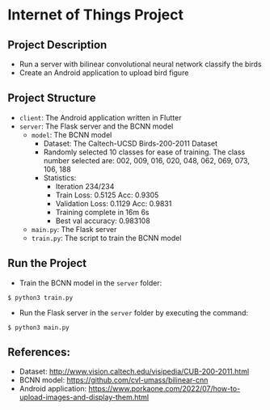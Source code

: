 # Internet of Things Project

## Project Description
- Run a server with bilinear convolutional neural network classify the birds
- Create an Android application to upload bird figure

## Project Structure
- ``client``: The Android application written in Flutter
- ``server``: The Flask server and the BCNN model
  - ``model``: The BCNN model
    - Dataset: The Caltech-UCSD Birds-200-2011 Dataset
    - Randomly selected 10 classes for ease of training. The class number selected are: 002, 009, 016, 020, 048, 062, 069, 073, 106, 188
    - Statistics: 
      - Iteration 234/234
      - Train Loss: 0.5125 Acc: 0.9305
      - Validation Loss: 0.1129 Acc: 0.9831
      - Training complete in 16m 6s
      - Best val accuracy: 0.983108   
  - ``main.py``: The Flask server
  - ``train.py``: The script to train the BCNN model

## Run the Project
- Train the BCNN model in the ``server`` folder:
```
$ python3 train.py
```
- Run the Flask server in the ``server`` folder by executing the command:
```
$ python3 main.py
```

## References:
- Dataset: http://www.vision.caltech.edu/visipedia/CUB-200-2011.html
- BCNN model: https://github.com/cvl-umass/bilinear-cnn
- Android application: https://www.porkaone.com/2022/07/how-to-upload-images-and-display-them.html